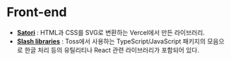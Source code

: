 # Front-end

* [**Satori**](https://github.com/vercel/satori) : HTML과 CSS를 SVG로 변환하는 Vercel에서 만든 라이브러리.
* [**Slash libraries**](https://slash.page/) : Toss에서 사용하는 TypeScript/JavaScript 패키지의 모음으로 한글 처리 등의 유틸리티나 React 관련 라이브러리가 포함되어 있다.
